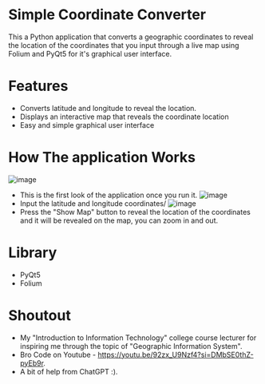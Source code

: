 # Simple Coordinate Converter
This a Python application that converts a geographic coordinates to reveal the location of the coordinates that you input through a live map using Folium and PyQt5 for it's graphical user interface.

# Features
- Converts latitude and longitude to reveal the location.
- Displays an interactive map that reveals the coordinate location
- Easy and simple graphical user interface

# How The application Works
![image](https://github.com/user-attachments/assets/16c672d5-6d00-4ab5-afea-b1233dfc398a)
- This is the first look of the application once you run it.
![image](https://github.com/user-attachments/assets/f83aaaf3-3d4a-4047-b5cf-ae588a7973f2)
- Input the latitude and longitude coordinates/
![image](https://github.com/user-attachments/assets/bea47fd6-2793-4726-a82b-1c4592859770)
- Press the "Show Map" button to reveal the location of the coordinates and it will be revealed on the map, you can zoom in and out.

# Library
- PyQt5
- Folium

# Shoutout
- My "Introduction to Information Technology" college course lecturer for inspiring me through the topic of "Geographic Information System".
- Bro Code on Youtube - https://youtu.be/92zx_U9Nzf4?si=DMbSE0thZ-pyEb9r.
- A bit of help from ChatGPT :).
